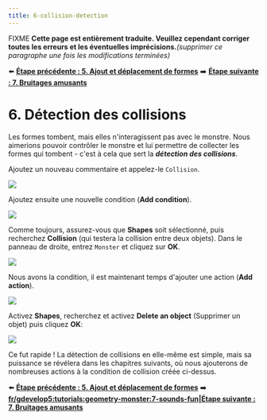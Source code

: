 ```yaml
---
title: 6-collision-detection
---
```

FIXME **Cette page est entièrement traduite. Veuillez cependant corriger toutes les erreurs et les éventuelles imprécisions.**_(supprimer ce paragraphe une fois les modifications terminées)_

⬅️ **[Étape précédente : 5. Ajout et déplacement de formes](/fr/gdevelop5/tutorials/geometry-monster/5-adding-and-moving-shapes)** ➡️ **[Étape suivante : 7. Bruitages amusants](/fr/gdevelop5/tutorials/geometry-monster/7-sounds-fun)**

# 6. Détection des collisions

Les formes tombent, mais elles n'interagissent pas avec le monstre. Nous aimerions pouvoir contrôler le monstre et lui permettre de collecter les formes qui tombent - c'est à cela que sert la ***détection des collisions***.

Ajoutez un nouveau commentaire et appelez-le `Collision`.

![](/gdevelop5/tutorials/geometry-monster/95.png)

Ajoutez ensuite une nouvelle condition (**Add condition**).

![](/gdevelop5/tutorials/geometry-monster/96.png)

Comme toujours, assurez-vous que **Shapes** soit sélectionné, puis recherchez **Collision** (qui testera la collision entre deux objets). Dans le panneau de droite, entrez `Monster` et cliquez sur **OK**.

![](/gdevelop5/tutorials/geometry-monster/97.png)

Nous avons la condition, il est maintenant temps d'ajouter une action (**Add action**).

![](/gdevelop5/tutorials/geometry-monster/99.png)

Activez **Shapes**, recherchez et activez **Delete an object** (Supprimer un objet) puis cliquez **OK**:

![](/gdevelop5/tutorials/geometry-monster/100.png)

Ce fut rapide ! La détection de collisions en elle-même est simple, mais sa puissance se révélera dans les chapitres suivants, où nous ajouterons de nombreuses actions à la condition de collision créée ci-dessus.

⬅️ **[Étape précédente : 5. Ajout et déplacement de formes](/fr/gdevelop5/tutorials/geometry-monster/5-adding-and-moving-shapes)** ➡️ **[fr/gdevelop5:tutorials:geometry-monster:7-sounds-fun\|Étape suivante : 7. Bruitages amusants](/gdevelop5/tutorials/geometry-monster/7-sounds-fun)**
